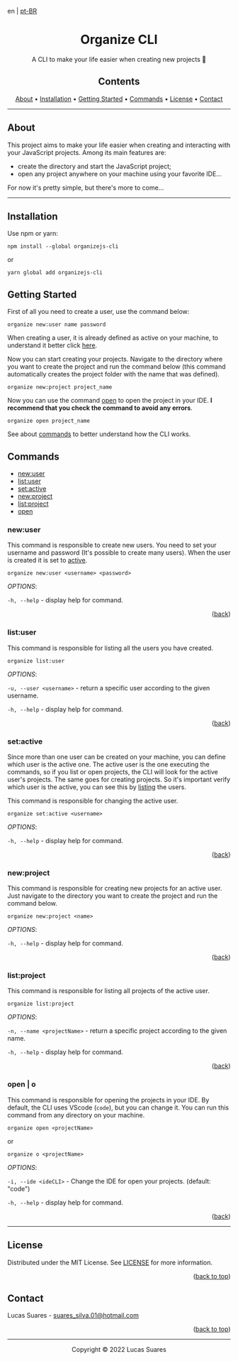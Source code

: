 <div id="top"></div>

en | [pt-BR](./README_pt-br.md)

<h1 align="center">Organize CLI</h1>

<p align="center">A CLI to make your life easier when creating new projects 💪</p>

<h2 align="center">Contents</h2>

<p align="center">
  <a href="#about">About</a> •
  <a href="#installation">Installation</a> •
  <a href="#getting-started">Getting Started</a> •
  <a href="#commands">Commands</a> •
  <a href="#license">License</a> •
  <a href="#contact">Contact</a>
</p>

---

<h2 id="about">About</h2>

This project aims to make your life easier when creating and interacting with your JavaScript projects. Among its main features are:

- create the directory and start the JavaScript project;
- open any project anywhere on your machine using your favorite IDE...

For now it's pretty simple, but there's more to come...

---

## Installation

Use npm or yarn:

```shell
npm install --global organizejs-cli
```

or

```shell
yarn global add organizejs-cli
```

## Getting Started

First of all you need to create a user, use the command below:

```shell
organize new:user name password
```

When creating a user, it is already defined as active on your machine, to understand it better click [here](#setactive).

Now you can start creating your projects. Navigate to the directory where you want to create the project and run the command below (this command automatically creates the project folder with the name that was defined).

```shell
organize new:project project_name
```

Now you can use the command [open](#open--o) to open the project in your IDE. **I recommend that you check the command to avoid any errors**.

```shell
organize open project_name
```

See about [commands](#commands) to better understand how the CLI works.

<h2 id="commands">Commands</h2>

<ul>
  <li><a href="#newuser">new:user</a></li>
  <li><a href="#listuser">list:user</a></li>
  <li><a href="#setactive">set:active</a></li>
  <li><a href="#newproject">new:project</a></li>
  <li><a href="#listproject">list:project</a></li>
  <li><a href="#open--o">open</a></li>
</ul>

### new:user

This command is responsible to create new users. You need to set your username and password (It's possible to create many users). When the user is created it is set to [active](#setactive).

```shell
organize new:user <username> <password>
```

_OPTIONS_:

`-h, --help` - display help for command.

<p align="right">
  (<a href="#commands">back</a>)
</p>

### list:user

This command is responsible for listing all the users you have created.

```shell
organize list:user
```

_OPTIONS_:

`-u, --user <username>` - return a specific user according to the given username.

`-h, --help` - display help for command.

<p align="right">
  (<a href="#commands">back</a>)
</p>

### set:active

Since more than one user can be created on your machine, you can define which user is the active one. The active user is the one executing the commands, so if you list or open projects, the CLI will look for the active user's projects. The same goes for creating projects. So it's important verify which user is the active, you can see this by [listing](#listuser) the users.

This command is responsible for changing the active user.

```shell
organize set:active <username>
```

_OPTIONS_:

`-h, --help` - display help for command.

<p align="right">
  (<a href="#commands">back</a>)
</p>

### new:project

This command is responsible for creating new projects for an active user. Just navigate to the directory you want to create the project and run the command below.

```shell
organize new:project <name>
```

_OPTIONS_:

`-h, --help` - display help for command.

<p align="right">
  (<a href="#commands">back</a>)
</p>

### list:project

This command is responsible for listing all projects of the active user.

```shell
organize list:project
```

_OPTIONS_:

`-n, --name <projectName>` - return a specific project according to the given name.

`-h, --help` - display help for command.

<p align="right">
  (<a href="#commands">back</a>)
</p>

### open | o

This command is responsible for opening the projects in your IDE. By default, the CLI uses VScode (`code`), but you can change it. You can run this command from any directory on your machine.

```shell
organize open <projectName>
```

or

```shell
organize o <projectName>
```

_OPTIONS_:

`-i, --ide <ideCLI>` - Change the IDE for open your projects. (default: "code")

`-h, --help` - display help for command.

<p align="right">
  (<a href="#commands">back</a>)
</p>

---

## License

Distributed under the MIT License. See [LICENSE](./LICENSE) for more information.

<p align="right">(<a href="#top">back to top</a>)</p>

## Contact

Lucas Suares - suares_silva.01@hotmail.com

<p align="right">(<a href="#top">back to top</a>)</p>

---

<p align="center">Copyright © 2022 Lucas Suares</p>
